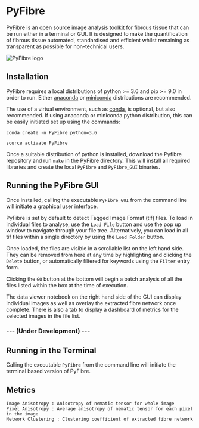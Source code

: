 # PyFibre

PyFibre is an open source image analysis toolkit for fibrous tissue that can be run either in a terminal or GUI. It is designed to make the quantification of fibrous tissue automated, standardised and efficient whilst remaining as transparent as possible for non-technical users.
 
![PyFibre logo](src/icon.ico)


Installation
------

PyFibre requires a local distributions of python >= 3.6 and pip >= 9.0 in order to run. Either [anaconda](https://www.anaconda.com/download/) or [miniconda](https://conda.io/miniconda.html) distributions are recommended.

The use of a virtual environment, such as [conda](https://conda.io/docs/), is optional, but also recommended. If using anaconda or miniconda python distribution, this can be easily initiated set up using the commands:

`conda create -n PyFibre python=3.6`

`source activate PyFibre`

Once a suitable distribution of python is installed, download the Pyfibre repository and run `make` in the PyFibre directory. This will install all required libraries and create the local `PyFibre` and `PyFibre_GUI` binaries.

Running the PyFibre GUI
----

Once installed, calling the executable `PyFibre_GUI` from the command line will initiate a graphical user interface.

PyFibre is set by default to detect Tagged Image Format (tif) files. To load in individual files to analyse, use the `Load File` button and use the pop up window to navigate through your file tree. Alternatively, you can load in all tif files within a single directory by using the `Load Folder` button.

Once loaded, the files are visible in a scrollable list on the left hand side. They can be removed from here at any time by highlighting and clicking the `Delete` button, or automatically filtered for keywords using the `Filter` entry form. 

Clicking the `GO` button at the bottom will begin a batch analysis of all the files listed within the box at the time of execution.

The data viewer notebook on the right hand side of the GUI can display individual images as well as overlay the extracted fibre network once complete. There is also a tab to display a dashboard of metrics for the selected images in the file list.

### --- (Under Development) ---

Running in the Terminal
----

Calling the executable `PyFibre` from the command line will initiate the terminal based version of PyFibre.


Metrics
----

	Image Anisotropy : Anisotropy of nematic tensor for whole image
	Pixel Anisotropy : Average anisotropy of nematic tensor for each pixel in the image
	Network Clustering : Clustering coefficient of extracted fibre network
